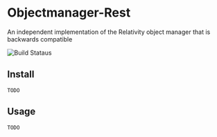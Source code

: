 # Objectmanager-Rest
An independent implementation of the Relativity object manager that is backwards compatible

![Build Stataus](https://heretik.visualstudio.com/_apis/public/build/definitions/c82241b1-a269-4922-9595-912b5d85c98a/37/badge)

## Install
`TODO`

## Usage
`TODO`
